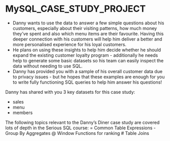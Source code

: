 # MySQL_CASE_STUDY_PROJECT

- Danny wants to use the data to answer a few simple questions about his customers, especially about their visiting patterns, how much money they’ve spent and also which menu items are their favourite. Having this deeper connection with his customers will help him deliver a better and more personalised experience for his loyal customers.
- He plans on using these insights to help him decide whether he should expand the existing customer loyalty program - additionally he needs help to generate some basic datasets so his team can easily inspect the data without needing to use SQL.
- Danny has provided you with a sample of his overall customer data due to privacy issues - but he hopes that these examples are enough for you to write fully functioning SQL queries to help him answer his questions!

 Danny has shared with you 3 key datasets for this case study:
  -	sales
  -	menu
  -	members

 The following topics relevant to the Danny’s Diner case study are covered lots of depth in the Serious SQL course:
    =	Common Table Expressions
    -	Group By Aggregates
    @	Window Functions for ranking
    #	Table Joins

